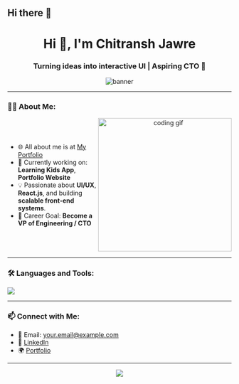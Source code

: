 ## Hi there 👋

<h1 align="center">Hi 👋, I'm Chitransh Jawre</h1>
<h3 align="center">Turning ideas into interactive UI | Aspiring CTO 🚀</h3>

<p align="center">
  <img src="[https://github.com/ChitranshJNGTS/ChitranshJNGTS/blob/main/banner.png](https://www.google.com/url?sa=i&url=https%3A%2F%2Fwww.linkedin.com%2Fpulse%2Fnext-js-vs-react-which-framework-do-you-opt-front-end-development-srmle&psig=AOvVaw30GiUdLJpkDEt8H7cYDCBd&ust=1744279639529000&source=images&cd=vfe&opi=89978449&ved=0CBQQjRxqFwoTCIjrt-7ayowDFQAAAAAdAAAAABAE)" alt="banner" />
</p>

---



<h3 align="left">👨‍💻 About Me:</h3>

<div align="center" style="display: flex; justify-content: space-between; align-items: center;">
  <div align="left">
    <ul>
      <li>🌐 All about me is at <a href="https://your-portfolio-link.com" target="_blank">My Portfolio</a></li>
      <li>🔭 Currently working on: <strong>Learning Kids App</strong>, <strong>Portfolio Website</strong></li>
      <li>💡 Passionate about <strong>UI/UX</strong>, <strong>React.js</strong>, and building <strong>scalable front-end systems</strong>.</li>
      <li>🎯 Career Goal: <strong>Become a VP of Engineering / CTO</strong></li>
    </ul>
  </div>

  <img src="https://raw.githubusercontent.com/soumyajit4419/soumyajit4419/master/thoughtworks-gif_dribbble.gif" alt="coding gif" width="300" />
</div>

  ---
### 🛠️ Languages and Tools:
<img src="https://skillicons.dev/icons?i=react,redux,tailwind,js,html,css,vscode,github" />

---




### 📫 Connect with Me:
- 📧 Email: your.email@example.com
- 💼 [LinkedIn](https://linkedin.com/in/your-profile)
- 🌍 [Portfolio](https://your-portfolio-link.com)

---

<p align="center">
  <img src="https://readme-typing-svg.herokuapp.com?font=Fira+Code&size=20&duration=4000&pause=1000&color=00F7FF&center=true&vCenter=true&width=435&lines=I+build+interactive+UIs+with+React;I+love+frontend+engineering;Always+learning+something+new" />
</p>

